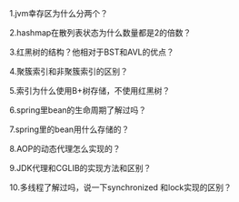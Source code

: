 1.jvm幸存区为什么分两个？

2.hashmap在散列表状态为什么数量都是2的倍数？

3.红黑树的结构？他相对于BST和AVL的优点？

4.聚簇索引和非聚簇索引的区别？

5.索引为什么使用B+树存储，不使用红黑树？

6.spring里bean的生命周期了解过吗？

7.spring里的bean用什么存储的？

8.AOP的动态代理怎么实现的？

9.JDK代理和CGLIB的实现方法和区别？

10.多线程了解过吗，说一下synchronized 和lock实现的区别？

